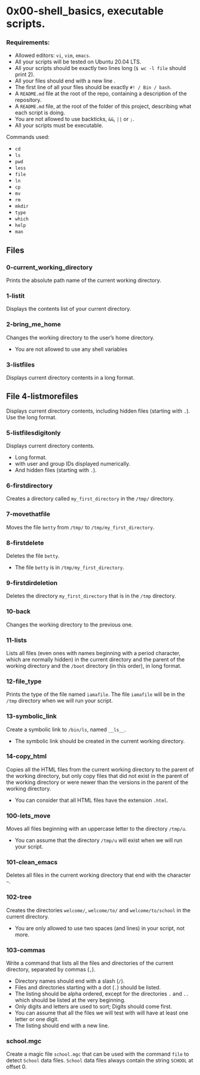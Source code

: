 # 0x00-shell_basics, executable scripts.

### Requirements:
- Allowed editors: `vi`, `vim`, `emacs`.
- All your scripts will be tested on Ubuntu 20.04 LTS.
- All your scripts should be exactly two lines long (`$ wc -l file` should print 2).
- All your files should end with a new line .
- The first line of all your files should be exactly `#! / Bin / bash`.
- A `README.md` file at the root of the repo, containing a description of the repository.
- A `README.md` file, at the root of the folder of this project, describing what each script is doing.
- You are not allowed to use backticks, `&&`, `||` or `;`.
- All your scripts must be executable.

Commands used:
- `cd`
- `ls`
- `pwd`
- `less`
- `file`
- `ln`
- `cp`
- `mv`
- `rm`
- `mkdir`
- `type`
- `which`
- `help`
- `man`

## Files

### 0-current_working_directory
Prints the absolute path name of the current working directory.

### 1-listit
Displays the contents list of your current directory.

### 2-bring_me_home 
Changes the working directory to the user’s home directory.
- You are not allowed to use any shell variables

### 3-listfiles
Displays current directory contents in a long format.

## File 4-listmorefiles
Displays current directory contents, including hidden files (starting with `.`). Use the long format.

### 5-listfilesdigitonly
Displays current directory contents.
- Long format.
- with user and group IDs displayed numerically.
- And hidden files (starting with `.`).

### 6-firstdirectory
Creates a directory called `my_first_directory` in the `/tmp/` directory.

### 7-movethatfile
Moves the file `betty` from `/tmp/` to `/tmp/my_first_directory`.

### 8-firstdelete
Deletes the file `betty`.
- The file `betty` is in `/tmp/my_first_directory`.

### 9-firstdirdeletion
Deletes the directory `my_first_directory` that is in the `/tmp` directory.

### 10-back
Changes the working directory to the previous one.

### 11-lists
Lists all files (even ones with names beginning with a period character, which are normally hidden) in the current directory and the parent of the working directory and the `/boot` directory (in this order), in long format.

### 12-file_type
Prints the type of the file named `iamafile`. The file `iamafile` will be in the `/tmp` directory when we will run your script.

### 13-symbolic_link
Create a symbolic link to `/bin/ls`, named `__ls__`.
- The symbolic link should be created in the current working directory.

### 14-copy_html
Copies all the HTML files from the current working directory to the parent of the working directory, but only copy files that did not exist in the parent of the working directory or were newer than the versions in the parent of the working directory.
- You can consider that all HTML files have the extension `.html`.


### 100-lets_move
Moves all files beginning with an uppercase letter to the directory `/tmp/u`.
- You can assume that the directory `/tmp/u` will exist when we will run your script.

### 101-clean_emacs
Deletes all files in the current working directory that end with the character `~`.

### 102-tree
Creates the directories `welcome/`, `welcome/to/` and `welcome/to/school` in the current directory.
- You are only allowed to use two spaces (and lines) in your script, not more.

### 103-commas
Write a command that lists all the files and directories of the current directory, separated by commas (`,`).
- Directory names should end with a slash (`/`).
- Files and directories starting with a dot (`.`) should be listed.
- The listing should be alpha ordered, except for the directories `.` and `..` which should be listed at the very beginning.
- Only digits and letters are used to sort; Digits should come first.
- You can assume that all the files we will test with will have at least one letter or one digit.
- The listing should end with a new line.

### school.mgc
Create a magic file `school.mgc` that can be used with the command `file` to detect `School` data files. `School` data files always contain the string `SCHOOL` at offset 0.
